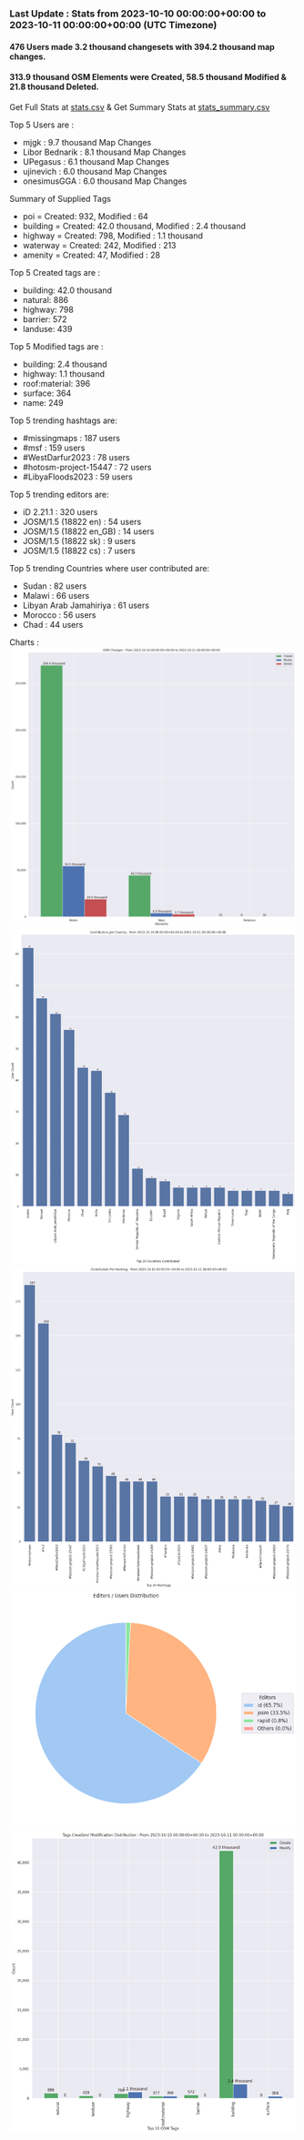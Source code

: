 ### Last Update : Stats from 2023-10-10 00:00:00+00:00 to 2023-10-11 00:00:00+00:00 (UTC Timezone)

#### 476 Users made 3.2 thousand changesets with 394.2 thousand map changes.
#### 313.9 thousand OSM Elements were Created, 58.5 thousand Modified & 21.8 thousand Deleted.
Get Full Stats at [stats.csv](/stats/hotosm/Daily/stats.csv)
 & Get Summary Stats at [stats_summary.csv](/stats/hotosm/Daily/stats_summary.csv)

Top 5 Users are : 
- mjgk : 9.7 thousand Map Changes
- Libor Bednarik : 8.1 thousand Map Changes
- UPegasus : 6.1 thousand Map Changes
- ujinevich : 6.0 thousand Map Changes
- onesimusGGA : 6.0 thousand Map Changes

Summary of Supplied Tags
- poi = Created: 932, Modified : 64
- building = Created: 42.0 thousand, Modified : 2.4 thousand
- highway = Created: 798, Modified : 1.1 thousand
- waterway = Created: 242, Modified : 213
- amenity = Created: 47, Modified : 28


Top 5 Created tags are :
- building: 42.0 thousand
- natural: 886
- highway: 798
- barrier: 572
- landuse: 439


Top 5 Modified tags are :
- building: 2.4 thousand
- highway: 1.1 thousand
- roof:material: 396
- surface: 364
- name: 249


Top 5 trending hashtags are:
- #missingmaps : 187 users
- #msf : 159 users
- #WestDarfur2023 : 78 users
- #hotosm-project-15447 : 72 users
- #LibyaFloods2023 : 59 users


Top 5 trending editors are:
- iD 2.21.1 : 320 users
- JOSM/1.5 (18822 en) : 54 users
- JOSM/1.5 (18822 en_GB) : 14 users
- JOSM/1.5 (18822 sk) : 9 users
- JOSM/1.5 (18822 cs) : 7 users


Top 5 trending Countries where user contributed are:
- Sudan : 82 users
- Malawi : 66 users
- Libyan Arab Jamahiriya : 61 users
- Morocco : 56 users
- Chad : 44 users


 Charts : 
![Alt text](./stats_osm_changes.png) 
![Alt text](./stats_users_per_country.png) 
![Alt text](./stats_users_per_hashtag.png) 
![Alt text](./stats_editors_pie_chart.png) 
![Alt text](./stats_tags.png) 
